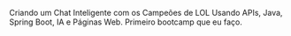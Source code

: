 Criando um Chat Inteligente com os Campeões de LOL Usando APIs, Java, Spring Boot, IA e Páginas Web. 
Primeiro bootcamp que eu faço.
